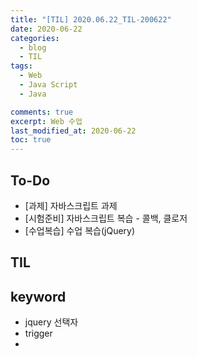 ```yaml
---
title: "[TIL] 2020.06.22_TIL-200622"
date: 2020-06-22
categories:
  - blog
  - TIL
tags:
  - Web
  - Java Script
  - Java

comments: true
excerpt: Web 수업
last_modified_at: 2020-06-22
toc: true
---
```


## To-Do
- [과제] 자바스크립트 과제
- [시험준비] 자바스크립트 복습 - 콜백, 클로저
- [수업복습] 수업 복습(jQuery)


## TIL


## keyword
- jquery 선택자
- trigger
- 